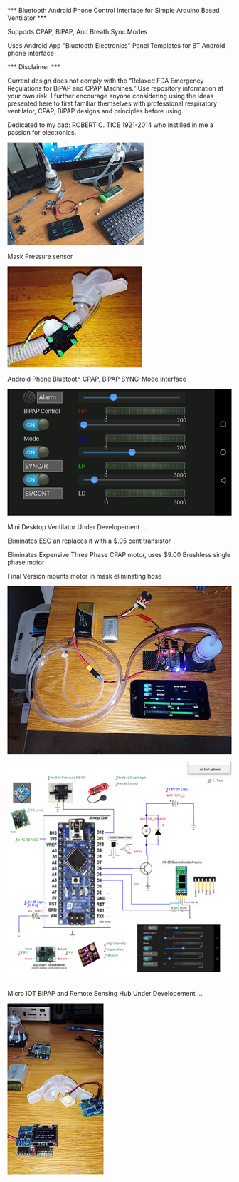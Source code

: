 *** Bluetooth Android Phone Control Interface for Simple Arduino Based Ventilator ***
 
Supports CPAP, BiPAP, And Breath Sync Modes

Uses Android App "Bluetooth Electronics" Panel Templates
for BT Android phone interface


*** Disclaimer ***

Current design does not comply with the “Relaxed FDA Emergency Regulations for BiPAP and CPAP Machines.”
Use repository information at your own risk. I further encourage anyone considering using the ideas presented here to first familiar themselves with professional respiratory ventilator, CPAP, BiPAP designs and principles before using.

Dedicated to my dad: ROBERT C. TICE 1921-2014  who instilled in me a passion for electronics.

![BT OSPV open source personal ventilator](https://github.com/CDtice/Ventilator-Bluetooth-Control-Interface/blob/master/Images/OSPV.JPG)

Mask Pressure sensor

![BT OSPV open source personal ventilator](https://github.com/CDtice/Ventilator-Bluetooth-Control-Interface/blob/master/Images/MEMs_%20Module_SetUp.jpg)

Android Phone Bluetooth CPAP, BiPAP SYNC-Mode interface

![BT OSPV open source personal ventilator](https://github.com/CDtice/Ventilator-Bluetooth-Control-Interface/blob/master/Images/Display.png)

Mini Desktop Ventilator Under Developement ...

Eliminates ESC an replaces it with a $.05 cent transistor

Eliminates Expensive Three Phase CPAP motor, uses $9.00 Brushless single phase motor

Final Version mounts motor in mask eliminating hose

![BT OSPV open source personal ventilator](https://github.com/CDtice/Ventilator-Bluetooth-Control-Interface/blob/master/Images/Mini_Vent.jpg)

![BT OSPV open source personal ventilator](https://github.com/CDtice/Ventilator-Bluetooth-Control-Interface/blob/master/Schematics/MiniBiPAP.png)

Micro IOT BiPAP and Remote Sensing Hub Under Developement ...

![BT OSPV open source personal ventilator](https://github.com/CDtice/Ventilator-Bluetooth-Control-Interface/blob/master/Images/Micro%20BiPAP.jpg)  
